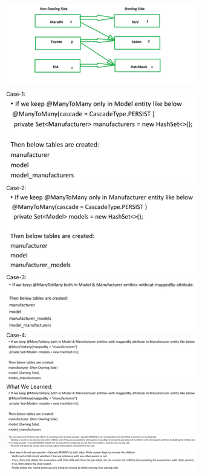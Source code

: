 ![img.png](img.png)

Case-1:
![img_1.png](img_1.png)
Case-2:
![img_2.png](img_2.png)
Case-3:
![img_3.png](img_3.png)
Case-4:
![img_4.png](img_4.png)
What We Learned:
![img_5.png](img_5.png)
![img_6.png](img_6.png)
![img_7.png](img_7.png)
